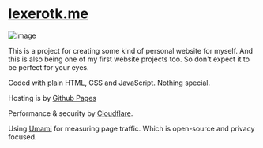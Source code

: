 #  [lexerotk.me](https://lexerotk.me)

![image](https://github.com/user-attachments/assets/6aa0a54c-7ded-4f92-af7c-2b2e5d135e91)

This is a project for creating some kind of personal website for myself. And this is also being one of my first website projects too. So don't expect it to be perfect for your eyes.

Coded with plain HTML, CSS and JavaScript. Nothing special.

Hosting is by [Github Pages](https://github.io)

Performance & security by [Cloudflare](https://cloudflare.com).

Using [Umami](https://umami.is/) for measuring page traffic. Which is open-source and privacy focused.
